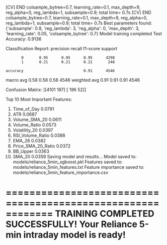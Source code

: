 [CV] END colsample_bytree=0.7, learning_rate=0.1, max_depth=9, reg_alpha=0, reg_lambda=1, subsample=0.9; total time=   0.7s
[CV] END colsample_bytree=0.7, learning_rate=0.1, max_depth=9, reg_alpha=0, reg_lambda=1, subsample=0.9; total time=   0.7s
Best parameters found: {'subsample': 0.9, 'reg_lambda': 3, 'reg_alpha': 0, 'max_depth': 3, 'learning_rate': 0.05, 'colsample_bytree': 0.7}
Model training completed
Test Accuracy: 0.9136

Classification Report:
              precision    recall  f1-score   support

           0       0.95      0.95      0.95      4298
           1       0.21      0.21      0.21       248

    accuracy                           0.91      4546
   macro avg       0.58      0.58      0.58      4546
weighted avg       0.91      0.91      0.91      4546

Confusion Matrix:
[[4101  197]
 [ 196   52]]

Top 10 Most Important Features:
 1. Time_of_Day          0.0791
 2. ATR                  0.0687
 3. Volume_SMA_20        0.0611
 4. Volume_Ratio         0.0573
 5. Volatility_20        0.0397
 6. RSI_Volume_Ratio     0.0388
 7. EMA_26               0.0382
 8. Price_SMA_20_Ratio   0.0372
 9. BB_Upper             0.0363
10. SMA_20               0.0359
Saving model and results...
Model saved to: models/reliance_5min_xgboost.pkl
Features saved to: models/reliance_5min_features.txt
Feature importance saved to: models/reliance_5min_feature_importance.csv

============================================================
TRAINING COMPLETED SUCCESSFULLY!
Your Reliance 5-min intraday model is ready!
============================================================